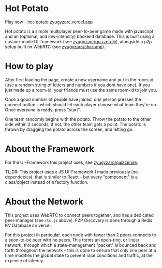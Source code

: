  
# Hot Potato

Play now - [hot-potato.zyugyzarc.vercel.app](https://hot-potato.zyugyzarc.vercel.app)

Hot potato is a simple multiplayer peer-to-peer game made with javascript and an (optional, and low-intensity) backend database. This is built using a custom-made UI-framework (see [zyugyzarc/quizzerole](https://github.com/zyugyzarc/quizzerole)), alongside a p2p setup built on WebRTC (see [zyugyzarc/chat-app](https://github.com/zyugyzarc/chat-app)).

# How to play

After first loading the page, create a new username and put in the room-id (use a random string of letters and numbers if you dont have one). If you just made up a room-id, your friends must use the same room-id to join you.

Once a good number of people have joined, *one* person presses the connect button - which should let each player choose what team they're on. Once everyone is ready, press "start".

One team randomly begins with the potato. Throw the potato to the other side within 3 seconds, if not, the other team gets a point. The potato is thrown by dragging the potato across the screen, and letting go.

# About the Framework

For the UI-Framework this project uses, see [zyugyzarc/quizzerole](https://github.com/zyugyzarc/quizzerole).

TL;DR: This project uses a JS UI-Framework I made previously (no dependecies), that is similar to React - but every "component" is a class/object instead of a factory function.

# About the Network

This project uses WebRTC to connect peers together, and has a dedicated peer-manager (see `rtc.js` above). P2P Discovery is done through a Redis KV Database on vercel.

For this project in particular, each node with fewer than 2 peers connects to a soon-to-be peer with no peers. This forms an open-ring, or linear network, through which a state-management "packet" is bounced back and forth throughout the network - this is done to ensure that only one peer at a time modifies the global state to prevent race conditions and traffic, at the expense of latency.
